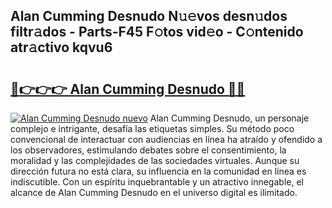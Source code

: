 ## Alan Cumming Desnudo N𝚞𝚎vos desn𝚞dos filtr𝚊dos - Parts-F45 F𝚘tos vid𝚎o - C𝚘ntenido atr𝚊ctivo kqvu6

# <h2><a href="http://mbc3kpb.tromn.icu/?c=Alan+Cumming+Desnudo">🔗👉👉👉 Alan Cumming Desnudo 🔗🔗</a></h2>

[![Alan Cumming Desnudo nuevo](https://i.imgur.com/pEAQMta.gif)](http://mbc3kpb.tromn.icu/?c=Alan+Cumming+Desnudo)
Alan Cumming Desnudo, un personaje complejo e intrigante, desafía las etiquetas simples. Su método poco convencional de interactuar con audiencias en línea ha atraído y ofendido a los observadores, estimulando debates sobre el consentimiento, la moralidad y las complejidades de las sociedades virtuales. Aunque su dirección futura no está clara, su influencia en la comunidad en línea es indiscutible. Con un espíritu inquebrantable y un atractivo innegable, el alcance de Alan Cumming Desnudo en el universo digital es ilimitado.
